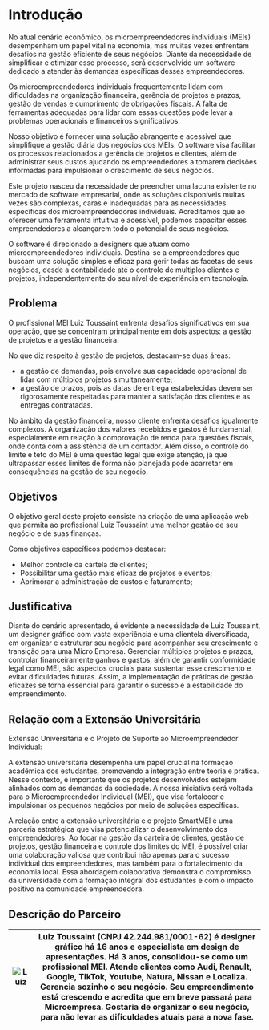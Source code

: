 # Introdução

 No atual cenário econômico, os microempreendedores individuais (MEIs) desempenham um papel vital na economia, mas muitas vezes enfrentam desafios na gestão eficiente de seus negócios. Diante da necessidade de simplificar e otimizar esse processo, será desenvolvido um software dedicado a atender às demandas específicas desses empreendedores.
 
 Os microempreendedores individuais frequentemente lidam com dificuldades na organização financeira, gerência de projetos e prazos, gestão de vendas e cumprimento de obrigações fiscais. A falta de ferramentas adequadas para lidar com essas questões pode levar a problemas operacionais e financeiros significativos.
 
 Nosso objetivo é fornecer uma solução abrangente e acessível que simplifique a gestão diária dos negócios dos MEIs. O software visa facilitar os processos relacionados a gerência de projetos e clientes, além de administrar seus custos ajudando os empreendedores a tomarem decisões informadas para impulsionar o crescimento de seus negócios.
 
 Este projeto nasceu da necessidade de preencher uma lacuna existente no mercado de software empresarial, onde as soluções disponíveis muitas vezes são complexas, caras e inadequadas para as necessidades específicas dos microempreendedores individuais. Acreditamos que ao oferecer uma ferramenta intuitiva e acessível, podemos capacitar esses empreendedores a alcançarem todo o potencial de seus negócios.
 
 O software é direcionado a designers que atuam como microempreendedores individuais. Destina-se a empreendedores que buscam uma solução simples e eficaz para gerir todas as facetas de seus negócios, desde a contabilidade até o controle de multiplos clientes e projetos, independentemente do seu nível de experiência em tecnologia.

## Problema

O profissional MEI Luiz Toussaint enfrenta desafios significativos em sua operação, que se concentram principalmente em dois aspectos: a gestão de projetos e a gestão financeira.

No que diz respeito à gestão de projetos, destacam-se duas áreas:
<ul><li>a gestão de demandas, pois envolve sua capacidade operacional de lidar com múltiplos projetos simultaneamente;</li>
 <li>a gestão de prazos, pois as datas de entrega estabelecidas devem ser rigorosamente respeitadas para manter a satisfação dos clientes e as entregas contratadas.</li></ul>

No âmbito da gestão financeira, nosso cliente enfrenta desafios igualmente complexos. A organização dos valores recebidos e gastos é fundamental, especialmente em relação à comprovação de renda para questões fiscais, onde conta com a assistência de um contador. Além disso, o controle do limite e teto do MEI é uma questão legal que exige atenção, já que ultrapassar esses limites de forma não planejada pode acarretar em consequências na gestão de seu negócio.

## Objetivos
O objetivo geral deste projeto consiste na criação de uma aplicação web que permita ao profissional Luiz Toussaint uma melhor gestão de seu negócio e de suas finanças.

Como objetivos específicos podemos destacar:

<ul><li> Melhor controle da cartela de clientes;</li>
<li>Possibilitar uma gestão mais eficaz de projetos e eventos;</li>
<li>Aprimorar a administração de custos e faturamento;</li></ul>

## Justificativa

Diante do cenário apresentado, é evidente a necessidade de Luiz Toussaint, um designer gráfico com vasta experiência e uma clientela diversificada, em organizar e estruturar seu negócio para acompanhar seu crescimento e transição para uma Micro Empresa. Gerenciar múltiplos projetos e prazos, controlar financeiramente ganhos e gastos, além de garantir conformidade legal como MEI, são aspectos cruciais para sustentar esse crescimento e evitar dificuldades futuras. Assim, a implementação de práticas de gestão eficazes se torna essencial para garantir o sucesso e a estabilidade do empreendimento.

## Relação com a Extensão Universitária

Extensão Universitária e o Projeto de Suporte ao Microempreendedor Individual:

A extensão universitária desempenha um papel crucial na formação acadêmica dos estudantes, promovendo a integração entre teoria e prática. Nesse contexto, é importante que os projetos desenvolvidos estejam alinhados com as demandas da sociedade.  A nossa iniciativa será voltada para o Microempreendedor Individual (MEI), que visa fortalecer e impulsionar os pequenos negócios por meio de soluções específicas.

A relação entre a extensão universitária e o projeto SmartMEI é uma parceria estratégica que visa potencializar o desenvolvimento dos empreendedores. Ao focar na gestão da carteira de clientes, gestão de projetos, gestão financeira e controle dos limites do MEI, é possível criar uma colaboração valiosa que contribui não apenas para o sucesso individual dos empreendedores, mas também para o fortalecimento da economia local. Essa abordagem colaborativa demonstra o compromisso da universidade com a formação integral dos estudantes e com o impacto positivo na comunidade empreendedora.

## Descrição do Parceiro

| ![Luiz](https://github.com/ICEI-PUC-Minas-PMV-ADS/pmv-ads-2024-1-e5-proj-empext-t2-smartmei/assets/100447878/60b92694-6b73-4e8f-a85d-3beb0f597c5b)| Luiz Toussaint (CNPJ 42.244.981/0001-62) é designer gráfico há 16 anos e especialista em design de apresentações. Há 3 anos, consolidou-se como um profissional MEI. Atende clientes como Audi, Renault, Google, TikTok, Youtube, Natura, Nissan e Localiza. Gerencia sozinho o seu negócio. Seu empreendimento está crescendo e acredita que em breve passará para Microempresa. Gostaria de organizar o seu negócio, para não levar as dificuldades atuais para a nova fase.  |
|------|-----------------------------------------|
